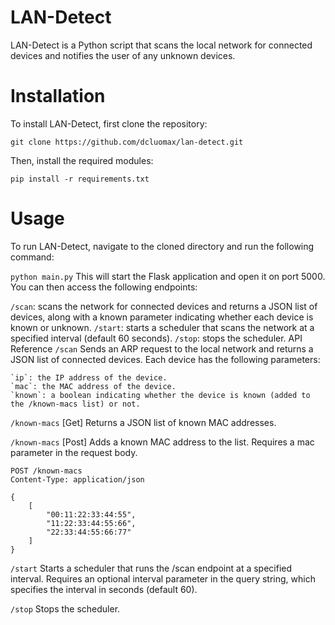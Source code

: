 # LAN-Detect
LAN-Detect is a Python script that scans the local network for connected devices and notifies the user of any unknown devices.

# Installation
To install LAN-Detect, first clone the repository:

`git clone https://github.com/dcluomax/lan-detect.git`

Then, install the required modules:

`pip install -r requirements.txt`

# Usage
To run LAN-Detect, navigate to the cloned directory and run the following command:

`python main.py`
This will start the Flask application and open it on port 5000. You can then access the following endpoints:

`/scan`: scans the network for connected devices and returns a JSON list of devices, along with a known parameter indicating whether each device is known or unknown.
`/start`: starts a scheduler that scans the network at a specified interval (default 60 seconds).
`/stop`: stops the scheduler.
API Reference
`/scan`
Sends an ARP request to the local network and returns a JSON list of connected devices. Each device has the following parameters:

    `ip`: the IP address of the device.
    `mac`: the MAC address of the device.
    `known`: a boolean indicating whether the device is known (added to the /known-macs list) or not.

`/known-macs` [Get]
Returns a JSON list of known MAC addresses.

`/known-macs` [Post]
Adds a known MAC address to the list. Requires a mac parameter in the request body.
```
POST /known-macs
Content-Type: application/json

{
    [
        "00:11:22:33:44:55",
        "11:22:33:44:55:66",
        "22:33:44:55:66:77"
    ]
}
```

`/start`
Starts a scheduler that runs the /scan endpoint at a specified interval. Requires an optional interval parameter in the query string, which specifies the interval in seconds (default 60).

`/stop`
Stops the scheduler.
